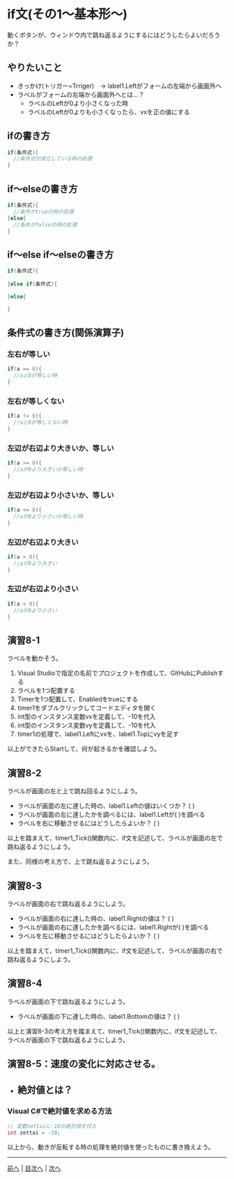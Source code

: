 # if文(その1～基本形～)
動くボタンが、ウィンドウ内で跳ね返るようにするにはどうしたらよいだろうか？

## やりたいこと
- きっかけ(トリガー=Trriger)　→ label1.Leftがフォームの左端から画面外へ
- ラベルがフォームの左端から画面外へとは...？
  - ラベルのLeftが0より小さくなった時
  - ラベルのLeftが0よりも小さくなったら、vxを正の値にする

## ifの書き方
```cs
if(条件式){
  //条件式が成立している時の処理
}
```

## if～elseの書き方
```cs
if(条件式){
  //条件がtrueの時の処理
}else{
  //条件がfalseの時の処理
}
```

## if～else if～elseの書き方
```cs
if(条件式){
  
}else if(条件式){

}else{

}
```

## 条件式の書き方(関係演算子)
### 左右が等しい

```cs
if(a == 0){
  //aと0が等しい時
}
```

### 左右が等しくない

```cs
if(a != 0){
  //aと0が等しくない時
}
```

### 左辺が右辺より大きいか、等しい

```cs
if(a >= 0){
  //aが0より大きいか等しい時
}
```

### 左辺が右辺より小さいか、等しい

```cs
if(a <= 0){
  //aが0より小さいか等しい時
}
```

### 左辺が右辺より大きい

```cs
if(a > 0){
  //aが0より大きい
}
```

### 左辺が右辺より小さい

```cs
if(a < 0){
  //aが0より小さい
}
```

## 演習8-1
ラベルを動かそう。

1.	Visual Studioで指定の名前でプロジェクトを作成して、GitHubにPublishする
2.	ラベルを1つ配置する
3.	Timerを1つ配置して、Enabledをtrueにする
4.	timer1をダブルクリックしてコードエディタを開く
5.	int型のインスタンス変数vxを定義して、-10を代入
6.	int型のインスタンス変数vyを定義して、-10を代入
7.	timer1の処理で、label1.Leftにvxを、label1.Topにvyを足す

以上ができたらStartして、何が起きるかを確認しよう。

## 演習8-2
ラベルが画面の左と上で跳ね回るようにしよう。

- ラベルが画面の左に達した時の、label1.Leftの値はいくつか？ ( )
- ラベルが画面の左に達したかを調べるには、label1.Leftが( )を調べる
- ラベルを右に移動させるにはどうしたらよいか？ ( )

以上を踏まえて、timer1_Tick()関数内に、if文を記述して、ラベルが画面の左で跳ね返るようにしよう。

また、同様の考え方で、上で跳ね返るようにしよう。

## 演習8-3
ラベルが画面の右で跳ね返るようにしよう。
- ラベルが画面の右に達した時の、label1.Rightの値は？    ( )
- ラベルが画面の右に達したかを調べるには、label1.Rightが( )を調べる
- ラベルを左に移動させるにはどうしたらよいか？ ( )

以上を踏まえて、timer1_Tick()関数内に、if文を記述して、ラベルが画面の右で跳ね返るようにしよう。

## 演習8-4
ラベルが画面の下で跳ね返るようにしよう。

- ラベルが画面の下に達した時の、label1.Bottomの値は？   ( )

以上と演習8-3の考え方を踏まえて、timer1_Tick()関数内に、if文を記述して、ラベルが画面の下で跳ね返るようにしよう。

## 演習8-5：速度の変化に対応させる。
- 絶対値とは？
  -

### Visual C#で絶対値を求める方法

```cs
// 変数zettaiに-10の絶対値を代入
int zettai = -10;
```

以上から、動きが反転する時の処理を絶対値を使ったものに書き換えよう。

---

[前へ](07.md) | [目次へ](README.md#%E7%9B%AE%E6%AC%A1) | [次へ](09.md)
